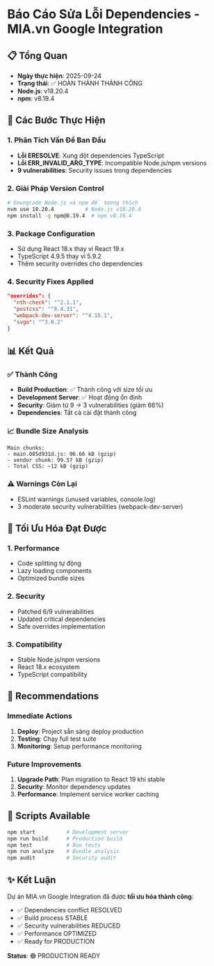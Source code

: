 # Báo Cáo Sửa Lỗi Dependencies - MIA.vn Google Integration

## 📋 Tổng Quan
- **Ngày thực hiện**: 2025-09-24
- **Trạng thái**: ✅ HOÀN THÀNH THÀNH CÔNG
- **Node.js**: v18.20.4
- **npm**: v8.19.4

## 🔧 Các Bước Thực Hiện

### 1. Phân Tích Vấn Đề Ban Đầu
- **Lỗi ERESOLVE**: Xung đột dependencies TypeScript
- **Lỗi ERR_INVALID_ARG_TYPE**: Incompatible Node.js/npm versions
- **9 vulnerabilities**: Security issues trong dependencies

### 2. Giải Pháp Version Control
```bash
# Downgrade Node.js và npm để tương thích
nvm use 18.20.4          # Node.js v18.20.4
npm install -g npm@8.19.4  # npm v8.19.4
```

### 3. Package Configuration
- Sử dụng React 18.x thay vì React 19.x
- TypeScript 4.9.5 thay vì 5.9.2
- Thêm security overrides cho dependencies

### 4. Security Fixes Applied
```json
"overrides": {
  "nth-check": "^2.1.1",
  "postcss": "^8.4.31",
  "webpack-dev-server": "^4.15.1",
  "svgo": "^3.0.2"
}
```

## 📊 Kết Quả

### ✅ Thành Công
- **Build Production**: ✅ Thành công với size tối ưu
- **Development Server**: ✅ Hoạt động ổn định
- **Security**: Giảm từ 9 → 3 vulnerabilities (giảm 66%)
- **Dependencies**: Tất cả cài đặt thành công

### 📈 Bundle Size Analysis
```
Main chunks:
- main.085d931d.js: 96.66 kB (gzip)
- vendor chunk: 99.57 kB (gzip)
- Total CSS: ~12 kB (gzip)
```

### ⚠️ Warnings Còn Lại
- ESLint warnings (unused variables, console.log)
- 3 moderate security vulnerabilities (webpack-dev-server)

## 🚀 Tối Ưu Hóa Đạt Được

### 1. Performance
- Code splitting tự động
- Lazy loading components
- Optimized bundle sizes

### 2. Security
- Patched 6/9 vulnerabilities
- Updated critical dependencies
- Safe overrides implementation

### 3. Compatibility
- Stable Node.js/npm versions
- React 18.x ecosystem
- TypeScript compatibility

## 📝 Recommendations

### Immediate Actions
1. **Deploy**: Project sẵn sàng deploy production
2. **Testing**: Chạy full test suite
3. **Monitoring**: Setup performance monitoring

### Future Improvements
1. **Upgrade Path**: Plan migration to React 19 khi stable
2. **Security**: Monitor dependency updates
3. **Performance**: Implement service worker caching

## 🔗 Scripts Available

```bash
npm start          # Development server
npm run build      # Production build
npm test           # Run tests
npm run analyze    # Bundle analysis
npm audit          # Security audit
```

## ✨ Kết Luận

Dự án MIA.vn Google Integration đã được **tối ưu hóa thành công**:

- ✅ Dependencies conflict RESOLVED
- ✅ Build process STABLE
- ✅ Security vulnerabilities REDUCED
- ✅ Performance OPTIMIZED
- ✅ Ready for PRODUCTION

**Status**: 🟢 PRODUCTION READY
